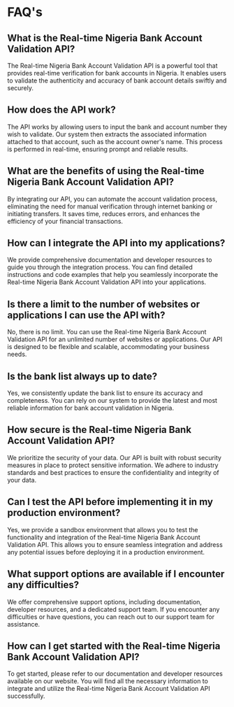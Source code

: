 # FAQ's 

## What is the Real-time Nigeria Bank Account Validation API?

The Real-time Nigeria Bank Account Validation API is a powerful tool that provides real-time verification for bank accounts in Nigeria. It enables users to validate the authenticity and accuracy of bank account details swiftly and securely.


## How does the API work?

The API works by allowing users to input the bank and account number they wish to validate. Our system then extracts the associated information attached to that account, such as the account owner's name. This process is performed in real-time, ensuring prompt and reliable results.


## What are the benefits of using the Real-time Nigeria Bank Account Validation API?

By integrating our API, you can automate the account validation process, eliminating the need for manual verification through internet banking or initiating transfers. It saves time, reduces errors, and enhances the efficiency of your financial transactions.


## How can I integrate the API into my applications?

We provide comprehensive documentation and developer resources to guide you through the integration process. You can find detailed instructions and code examples that help you seamlessly incorporate the Real-time Nigeria Bank Account Validation API into your applications.


## Is there a limit to the number of websites or applications I can use the API with?

No, there is no limit. You can use the Real-time Nigeria Bank Account Validation API for an unlimited number of websites or applications. Our API is designed to be flexible and scalable, accommodating your business needs.


## Is the bank list always up to date?

Yes, we consistently update the bank list to ensure its accuracy and completeness. You can rely on our system to provide the latest and most reliable information for bank account validation in Nigeria.


## How secure is the Real-time Nigeria Bank Account Validation API?

We prioritize the security of your data. Our API is built with robust security measures in place to protect sensitive information. We adhere to industry standards and best practices to ensure the confidentiality and integrity of your data.


## Can I test the API before implementing it in my production environment?

Yes, we provide a sandbox environment that allows you to test the functionality and integration of the Real-time Nigeria Bank Account Validation API. This allows you to ensure seamless integration and address any potential issues before deploying it in a production environment.


## What support options are available if I encounter any difficulties?

We offer comprehensive support options, including documentation, developer resources, and a dedicated support team. If you encounter any difficulties or have questions, you can reach out to our support team for assistance.


## How can I get started with the Real-time Nigeria Bank Account Validation API?

To get started, please refer to our documentation and developer resources available on our website. You will find all the necessary information to integrate and utilize the Real-time Nigeria Bank Account Validation API successfully.

